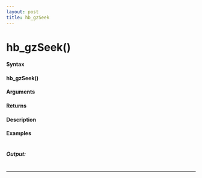 ```yaml
---
layout: post
title: hb_gzSeek
---
```


# hb_gzSeek()


#### Syntax

#### hb_gzSeek()

#### Arguments

#### Returns

#### Description

#### Examples

```

```

##### Output:

```

```

---